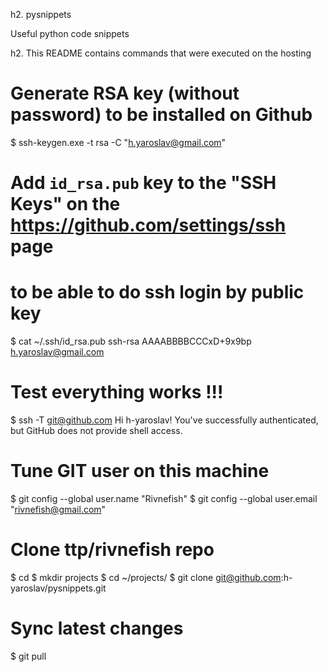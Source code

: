 h2. pysnippets

Useful python code snippets


h2. This README contains commands that were executed on the hosting

# Generate RSA key (without password) to be installed on Github
$ ssh-keygen.exe -t rsa -C "h.yaroslav@gmail.com"
# Add `id_rsa.pub` key to the "SSH Keys" on the https://github.com/settings/ssh page
# to be able to do ssh login by public key
$ cat ~/.ssh/id_rsa.pub 
ssh-rsa AAAABBBBCCCxD+9x9bp h.yaroslav@gmail.com
# Test everything works !!!
$ ssh -T git@github.com
Hi h-yaroslav! You've successfully authenticated, but GitHub does not provide shell access.

# Tune GIT user on this machine
$ git config --global user.name "Rivnefish"
$ git config --global user.email "rivnefish@gmail.com"
# Clone ttp/rivnefish repo
$ cd
$ mkdir projects
$ cd ~/projects/
$ git clone git@github.com:h-yaroslav/pysnippets.git
# Sync latest changes
$ git pull

